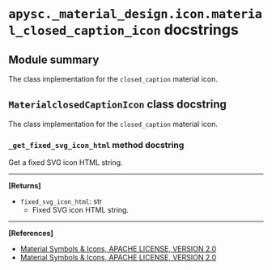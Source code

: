 # `apysc._material_design.icon.material_closed_caption_icon` docstrings

## Module summary

The class implementation for the `closed_caption` material icon.

## `MaterialclosedCaptionIcon` class docstring

The class implementation for the `closed_caption` material icon.

### `_get_fixed_svg_icon_html` method docstring

Get a fixed SVG icon HTML string.<hr>

**[Returns]**

- `fixed_svg_icon_html`: str
  - Fixed SVG icon HTML string.

<hr>

**[References]**

- [Material Symbols & Icons, APACHE LICENSE, VERSION 2.0](https://fonts.google.com/icons?icon.size=24&icon.color=%23e8eaed)
- [Material Symbols & Icons, APACHE LICENSE, VERSION 2.0](https://www.apache.org/licenses/LICENSE-2.0.html)